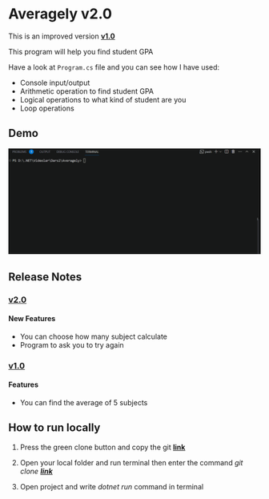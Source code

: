 # Averagely v2.0
This is an improved version **[v1.0](https://github.com/Jarus95/Averagely/tree/releases/v1.0)**

This program will help you find student GPA

Have a look at `Program.cs` file and you can see how I have used:

* Console input/output
* Arithmetic operation to find student GPA
* Logical operations to what kind of student are you
* Loop operations

## Demo
![demo](./Assets/demo-live-2.gif)

## Release Notes

### **[v2.0](https://github.com/Jarus95/Averagely/tree/releases/v2.0)**

#### New Features
* You can choose how many subject calculate
* Program to ask you to try again

### **[v1.0](https://github.com/Jarus95/Averagely/tree/releases/v1.0)**

#### Features
* You can find the average of 5 subjects

## How to run locally
1. Press the green clone button and copy the git **[link](https://github.com/Jarus95/Averagely.git)**


2. Open your local folder and run terminal then enter the command *git clone **[link](https://github.com/Jarus95/Averagely.git)***



3. Open project and write _dotnet run_ command in terminal

